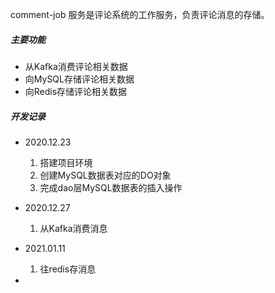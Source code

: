 comment-job 服务是评论系统的工作服务，负责评论消息的存储。

##### 主要功能

- 从Kafka消费评论相关数据
- 向MySQL存储评论相关数据
- 向Redis存储评论相关数据

##### 开发记录

- 2020.12.23
  1. 搭建项目环境
  2. 创建MySQL数据表对应的DO对象
  3. 完成dao层MySQL数据表的插入操作
  
- 2020.12.27

  1. 从Kafka消费消息

- 2021.01.11

  1. 往redis存消息
  
- 

  